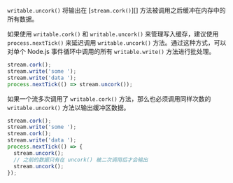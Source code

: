 <!-- YAML
added: v0.11.2
-->

`writable.uncork()` 将输出在 [`stream.cork()`][] 方法被调用之后缓冲在内存中的所有数据。

如果使用 `writable.cork()` 和 `writable.uncork()` 来管理写入缓存，建议使用 `process.nextTick()` 来延迟调用 `writable.uncork()` 方法。通过这种方式，可以对单个 Node.js 事件循环中调用的所有 `writable.write()` 方法进行批处理。

```js
stream.cork();
stream.write('some ');
stream.write('data ');
process.nextTick(() => stream.uncork());
```

如果一个流多次调用了 `writable.cork()` 方法，那么也必须调用同样次数的 `writable.uncork()` 方法以输出缓冲区数据。

```js
stream.cork();
stream.write('some ');
stream.cork();
stream.write('data ');
process.nextTick(() => {
  stream.uncork();
  // 之前的数据只有在 uncork() 被二次调用后才会输出
  stream.uncork();
});
```


